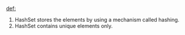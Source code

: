 [def:](https://www.javatpoint.com/java-hashset)
1. HashSet stores the elements by using a mechanism called hashing.
2. HashSet contains unique elements only.



